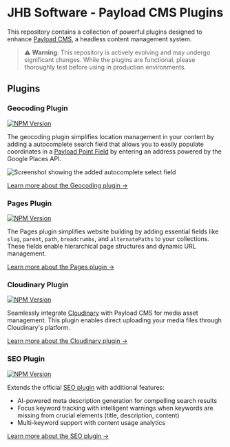 # JHB Software - Payload CMS Plugins

This repository contains a collection of powerful plugins designed to enhance [Payload CMS](https://payloadcms.com/), a headless content management system.

> ⚠️ **Warning**: This repository is actively evolving and may undergo significant changes. While the plugins are functional, please thoroughly test before using in production environments.

## Plugins

### Geocoding Plugin

[![NPM Version](https://img.shields.io/npm/v/%40jhb.software%2Fpayload-geocoding-plugin)](https://www.npmjs.com/package/@jhb.software/payload-geocoding-plugin)

The geocoding plugin simplifies location management in your content by adding a autocomplete search field that allows you to easily populate coordinates in a [Payload Point Field](https://payloadcms.com/docs/fields/point) by entering an address powered by the Google Places API.

![Screenshot showing the added autocomplete select field](https://github.com/user-attachments/assets/13e0b9f8-dc69-47de-9691-384ebf1d0868)

[Learn more about the Geocoding plugin →](./geocoding)

### Pages Plugin

[![NPM Version](https://img.shields.io/npm/v/%40jhb.software%2Fpayload-pages-plugin)](https://www.npmjs.com/package/@jhb.software/payload-pages-plugin)

The Pages plugin simplifies website building by adding essential fields like `slug`, `parent`, `path`, `breadcrumbs`, and `alternatePaths` to your collections. These fields enable hierarchical page structures and dynamic URL management.

[Learn more about the Pages plugin →](./pages)

### Cloudinary Plugin

[![NPM Version](https://img.shields.io/npm/v/%40jhb.software%2Fpayload-cloudinary-plugin)](https://www.npmjs.com/package/@jhb.software/payload-cloudinary-plugin)

Seamlessly integrate [Cloudinary](https://cloudinary.com/) with Payload CMS for media asset management. This plugin enables direct uploading your media files through Cloudinary's platform.

[Learn more about the Cloudinary plugin →](./cloudinary)

### SEO Plugin

[![NPM Version](https://img.shields.io/npm/v/%40jhb.software%2Fpayload-seo-plugin)](https://www.npmjs.com/package/@jhb.software/payload-seo-plugin)

Extends the official [SEO plugin](https://payloadcms.com/docs/plugins/seo) with additional features:

- AI-powered meta description generation for compelling search results
- Focus keyword tracking with intelligent warnings when keywords are missing from crucial elements (title, description, content)
- Multi-keyword support with content usage analytics

[Learn more about the SEO plugin →](./seo)
